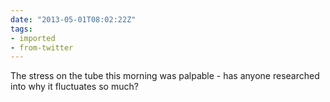 ```yaml
---
date: "2013-05-01T08:02:22Z"
tags:
- imported
- from-twitter
---
```

The stress on the tube this morning was palpable - has anyone researched  into why it fluctuates so much?
